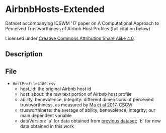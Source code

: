 # AirbnbHosts-Extended
Dataset accompanying ICSWM '17 paper on A Computational Approach to Perceived Trustworthiness of Airbnb Host Profiles (full citation below)

Licensed under [Creative Commons Attribution Share Alike 4.0](http://choosealicense.com/licenses/cc-by-sa-4.0/).

## Description


## File
* ``HostProfile4180.csv``
	- host_id: the original Airbnb host id
	- host_about: the raw text portion of Airbnb host profile
	- ability, benevolence, integrity: different dimensions of perceived trustworthiness, as measured by [Ma et al 2017, CSCW](http://maxiao.info/posts/self-disclosure)
	- trusworthiness: the average of ability, benevolence, integrity; our main dependent variable
	- dataVersion: 'a' for data obtained from [previous dataset](https://github.com/sTechLab/AirbnbHosts); 'b' for new data obtained in this work